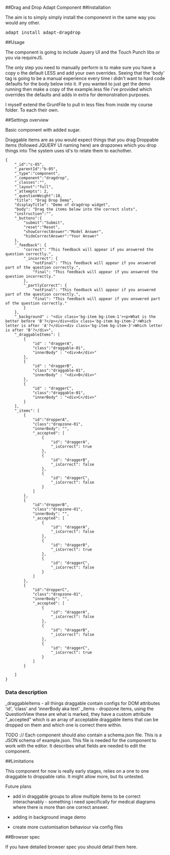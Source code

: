 ##Drag and Drop Adapt Component
##Installation

The aim is to simply simply install the componennt in the same way you would any other. 

<pre>adapt install adapt-dragdrop</pre>

##Usage

The component is going to include Jquery UI and the Touch Punch libs or you via requireJS.

The only step you need to manually perform is to make sure you have a copy o the default LESS and add your own overrides. Seeing that the 'body' tag is going to be a manual experience every time i didn't want to hard code defaults for the body below into it.  If you wanted to just get the demo running then make a copy of the example.less file i've provided which overrides the defaults and adds in extra for demonstration purposes.

I myself extend the GruntFile to pull in less files from inside my course folder. To each their own.


##Settings overview

Basic component with added sugar. 

Draggable items are as you would expect things that you drag
Droppable items (followed JQUERY UI naming here) are dropzones which you drop things into
The system uses id's to relate them to eachother.

```
{
    "_id":"c-05",
    "_parentId":"b-05",
    "_type":"component",
    "_component":"dragdrop",
    "_classes":"",
    "_layout":"full",
    "_attempts": 2,
    "_questionWeight":10,
    "title": "Drag Drop Demo",
    "displayTitle": "Demo of dragdrop widget",
    "body": "Drag the items below into the correct slots",
    "instruction":"",
    "_buttons":{
        "submit":"Submit",
        "reset":"Reset",
        "showCorrectAnswer":"Model Answer",
        "hideCorrectAnswer":"Your Answer"
    },
    "_feedback": {
        "correct": "This feedback will appear if you answered the question correctly.",
        "_incorrect": {
            "notFinal": "This feedback will appear if you answered part of the question correctly.",
            "final": "This feedback will appear if you answered the question incorrectly."
        },
        "_partlyCorrect": {
            "notFinal": "This feedback will appear if you answered part of the question correctly.",
            "final": "This feedback will appear if you answered part of the question correctly."
        }
    },
    "_background" : "<div class='bg-item bg-item-1'><p>What is the better before 'B'?</p></div><div class='bg-item bg-item-2'>Which letter is after 'A'?</div><div class='bg-item bg-item-3'>Which letter is after 'B'?</div>",
    "_draggableItems": [
        {
            "id" : "draggerA",
            "class":"draggable-01",
            "innerBody" : "<div>A</div>"
        },
        {
            "id" : "draggerB",
            "class":"draggable-01",
            "innerBody" : "<div>B</div>"
        },
        {
            "id" : "draggerC",
            "class":"draggable-01",
            "innerBody" : "<div>C</div>"
        }
    ],
    "_items": [
        {
            "id":"dropperA",
            "class":"dropzone-01",
            "innerBody": "",
            "_accepted": [
                {
                    "id": "draggerA",
                    "_isCorrect": true
                },
                {
                    "id": "draggerB",
                    "_isCorrect": false
                },
                {
                    "id": "draggerC",
                    "_isCorrect": false
                }
            ]
        },
        {
            "id":"dropperB",
            "class":"dropzone-01",
            "innerBody": "",
            "_accepted": [
                {
                    "id": "draggerA",
                    "_isCorrect": false
                },
                {
                    "id": "draggerB",
                    "_isCorrect": true
                },
                {
                    "id": "draggerC",
                    "_isCorrect": false
                }
            ]
        },
        {
            "id":"dropperC",
            "class":"dropzone-01",
            "innerBody": "",
            "_accepted": [
                {
                    "id": "draggerA",
                    "_isCorrect": false
                },
                {
                    "id": "draggerB",
                    "_isCorrect": false
                },
                {
                    "id": "draggerC",
                    "_isCorrect": true
                }
            ]
        }

    ]
}
```

### Data description


_draggableItems - all things draggable contain configs for DOM attributes 'id', 'class' and 'innerBody aka text' 
_items - dropzone items, using the QuestionView these are what is marked, they have a custom attribute "_accepted" which is an array of acceptable draggable items that can be dropped on them and which one is correct there within.

TODO :// Each component should also contain a schema.json file. This is a JSON schema of example.json. This file is needed for the component to work with the editor. It describes what fields are needed to edit the component. 

##Limitations

This component for now is really early stages, relies on a one to one draggable to droppable ratio. It might allow more, but its untested. 

Future plans 

- add in draggable groups to allow multiple items to be correct interachanably - something i need specifically for medical diagrams where there is more than one correct answer.

- adding in background image demo

- create more customisation behaviour via config files

##Browser spec

If you have detailed browser spec you should detail them here.